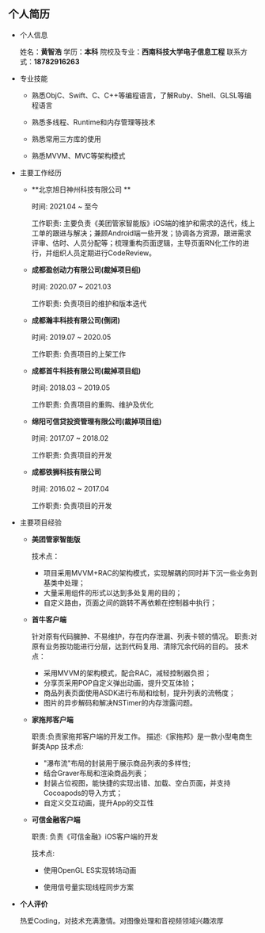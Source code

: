 ## 个人简历
- 个人信息

     姓名：**黄智浩**
     学历：**本科**
     院校及专业：**西南科技大学电子信息工程**
     联系方式：**18782916263**
     
- 专业技能

     -  熟悉ObjC、Swift、C、C++等编程语言，了解Ruby、Shell、GLSL等编程语言
     
     - 熟悉多线程、Runtime和内存管理等技术
     
     - 熟悉常用三方库的使用
     - 熟悉MVVM、MVC等架构模式
     
- 主要工作经历

  - **北京旭日神州科技有限公司 **

     时间: 2021.04 ~ 至今 

     工作职责: 主要负责《美团管家智能版》iOS端的维护和需求的迭代，线上工单的跟进与解决；兼顾Android端一些开发；协调各方资源，跟进需求评审、估时、人员分配等；梳理重构页面逻辑，主导页面RN化工作的进行，并组织人员定期进行CodeReview。

  - **成都盈创动力有限公司(裁掉项目组)**

     时间: 2020.07 ~ 2021.03

     工作职责: 负责项目的维护和版本迭代
     
  - **成都瀚丰科技有限公司(倒闭)**

     时间: 2019.07 ~ 2020.05

     工作职责: 负责项目的上架工作
     
  - **成都首牛科技有限公司(裁掉项目组)**

     时间: 2018.03 ~ 2019.05

     工作职责: 负责项目的重购、维护及优化
     
  - **绵阳可信贷投资管理有限公司(裁掉项目组)**

     时间: 2017.07 ~ 2018.02

     工作职责: 负责项目的开发

  - **成都铁狮科技有限公司**

     时间: 2016.02 ~ 2017.04

     工作职责: 负责项目的开发

- 主要项目经验

  - **美团管家智能版**

    技术点：

    - 项目采用MVVM+RAC的架构模式，实现解耦的同时并下沉一些业务到基类中处理；
    - 大量采用组件的形式以达到多处复用的目的；
    - 自定义路由，页面之间的跳转不再依赖在控制器中执行；

  - **首牛客户端**

     针对原有代码臃肿、不易维护，存在内存泄漏、列表卡顿的情况。
     职责:对原有业务按功能进行分层，达到代码复用、清除冗余代码的目的。
     技术点：

     - 采用MVVM的架构模式，配合RAC，减轻控制器负担；
     - 分享页采用POP自定义弹出动画，提升交互体验；
     - 商品列表页面使用ASDK进行布局和绘制，提升列表的流畅度；
     - 图片的异步解码和解决NSTimer的内存泄露问题。
     
  - **家拖邦客户端**

       职责:负责家拖邦客户端的开发工作。
       描述:《家拖邦》是一款小型电商生鲜类App
       技术点:

       - "瀑布流"布局的封装用于展示商品列表的多样性;
       - 结合Graver布局和渲染商品列表；
       - 封装占位视图，能快捷的实现出错、加载、空白页面，并支持Cocoapods的导入方式；
       - 自定义交互动画，提升App的交互性
       
  - **可信金融客户端**

      职责: 负责《可信金融》iOS客户端的开发

      技术点: 

      - 使用OpenGL ES实现转场动画

      - 使用信号量实现线程同步方案

- **个人评价**

  热爱Coding，对技术充满激情。对图像处理和音视频领域兴趣浓厚
